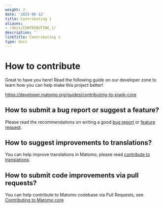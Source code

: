```yaml
---
weight: 2
date: '2025-06-12'
title: Contributing 1
aliases:
- /docs/CONTRIBUTING_1/
description: ''
linkTitle: Contributing 1
type: docs
---
```


# How to contribute

Great to have you here! Read the following guide on our developer zone to learn how you can help make this project better!

https://developer.matomo.org/guides/contributing-to-piwik-core

## How to submit a bug report or suggest a feature?
Please read the recommendations on writing a good [bug report](https://developer.matomo.org/guides/core-team-workflow#submitting-a-bug-report) or [feature request](https://developer.matomo.org/guides/core-team-workflow#submitting-a-feature-request).

## How to suggest improvements to translations?

You can help improve translations in Matomo, please read [contribute to translations](https://github.com/matomo-org/matomo/blob/master/lang/README.md).

## How to submit code improvements via pull requests?

You can help contribute to Matomo codebase via Pull Requests, see [Contributing to Matomo core](https://developer.matomo.org/guides/contributing-to-piwik-core)
